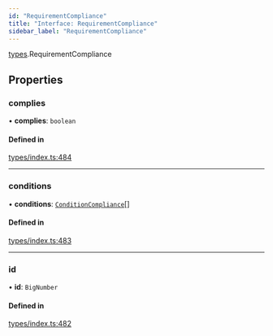 ```yaml
---
id: "RequirementCompliance"
title: "Interface: RequirementCompliance"
sidebar_label: "RequirementCompliance"
---
```


[types](../../../modules/Types/Types.md).RequirementCompliance

## Properties

### complies

• **complies**: `boolean`

#### Defined in

[types/index.ts:484](https://github.com/PolymeshAssociation/polymesh-sdk/blob/95f248df/src/types/index.ts#L484)

___

### conditions

• **conditions**: [`ConditionCompliance`](../ConditionCompliance/ConditionCompliance.md)[]

#### Defined in

[types/index.ts:483](https://github.com/PolymeshAssociation/polymesh-sdk/blob/95f248df/src/types/index.ts#L483)

___

### id

• **id**: `BigNumber`

#### Defined in

[types/index.ts:482](https://github.com/PolymeshAssociation/polymesh-sdk/blob/95f248df/src/types/index.ts#L482)
